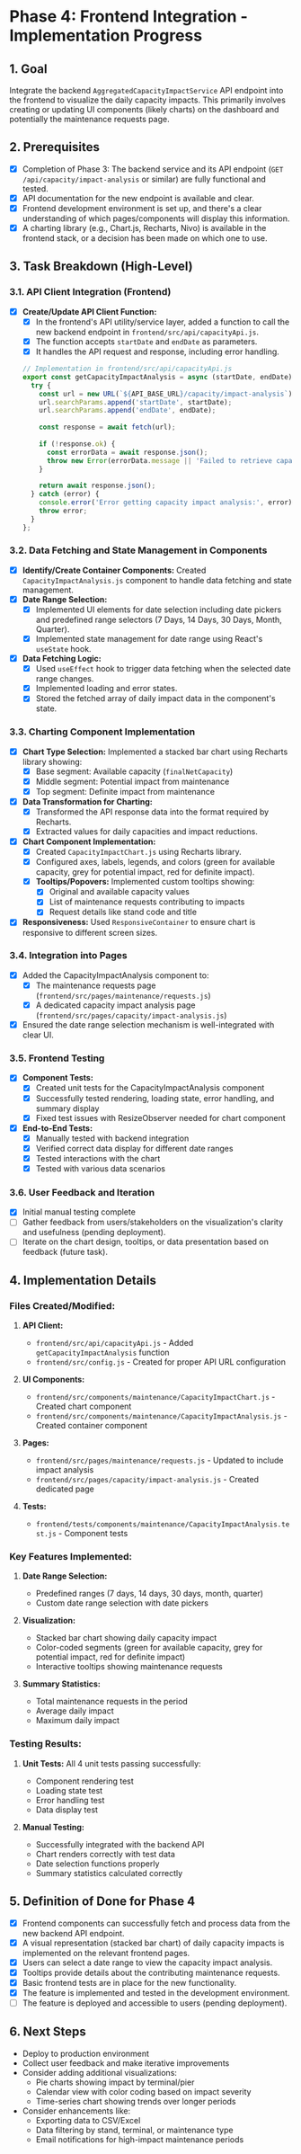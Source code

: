 # Phase 4: Frontend Integration - Implementation Progress

## 1. Goal

Integrate the backend `AggregatedCapacityImpactService` API endpoint into the frontend to visualize the daily capacity impacts. This primarily involves creating or updating UI components (likely charts) on the dashboard and potentially the maintenance requests page.

## 2. Prerequisites

- [x] Completion of Phase 3: The backend service and its API endpoint (`GET /api/capacity/impact-analysis` or similar) are fully functional and tested.
- [x] API documentation for the new endpoint is available and clear.
- [x] Frontend development environment is set up, and there's a clear understanding of which pages/components will display this information.
- [x] A charting library (e.g., Chart.js, Recharts, Nivo) is available in the frontend stack, or a decision has been made on which one to use.

## 3. Task Breakdown (High-Level)

### 3.1. API Client Integration (Frontend)

- [x] **Create/Update API Client Function:**
    - [x] In the frontend's API utility/service layer, added a function to call the new backend endpoint in `frontend/src/api/capacityApi.js`.
    - [x] The function accepts `startDate` and `endDate` as parameters.
    - [x] It handles the API request and response, including error handling.
    ```javascript
    // Implementation in frontend/src/api/capacityApi.js
    export const getCapacityImpactAnalysis = async (startDate, endDate) => {
      try {
        const url = new URL(`${API_BASE_URL}/capacity/impact-analysis`);
        url.searchParams.append('startDate', startDate);
        url.searchParams.append('endDate', endDate);
        
        const response = await fetch(url);
        
        if (!response.ok) {
          const errorData = await response.json();
          throw new Error(errorData.message || 'Failed to retrieve capacity impact analysis');
        }
        
        return await response.json();
      } catch (error) {
        console.error('Error getting capacity impact analysis:', error);
        throw error;
      }
    };
    ```

### 3.2. Data Fetching and State Management in Components

- [x] **Identify/Create Container Components:** Created `CapacityImpactAnalysis.js` component to handle data fetching and state management.
- [x] **Date Range Selection:**
    - [x] Implemented UI elements for date selection including date pickers and predefined range selectors (7 Days, 14 Days, 30 Days, Month, Quarter).
    - [x] Implemented state management for date range using React's `useState` hook.
- [x] **Data Fetching Logic:**
    - [x] Used `useEffect` hook to trigger data fetching when the selected date range changes.
    - [x] Implemented loading and error states.
    - [x] Stored the fetched array of daily impact data in the component's state.

### 3.3. Charting Component Implementation

- [x] **Chart Type Selection:** Implemented a stacked bar chart using Recharts library showing:
    - [x] Base segment: Available capacity (`finalNetCapacity`)
    - [x] Middle segment: Potential impact from maintenance
    - [x] Top segment: Definite impact from maintenance
- [x] **Data Transformation for Charting:**
    - [x] Transformed the API response data into the format required by Recharts.
    - [x] Extracted values for daily capacities and impact reductions.
- [x] **Chart Component Implementation:**
    - [x] Created `CapacityImpactChart.js` using Recharts library.
    - [x] Configured axes, labels, legends, and colors (green for available capacity, grey for potential impact, red for definite impact).
    - [x] **Tooltips/Popovers:** Implemented custom tooltips showing:
        - [x] Original and available capacity values
        - [x] List of maintenance requests contributing to impacts
        - [x] Request details like stand code and title
- [x] **Responsiveness:** Used `ResponsiveContainer` to ensure chart is responsive to different screen sizes.

### 3.4. Integration into Pages

- [x] Added the CapacityImpactAnalysis component to:
    - [x] The maintenance requests page (`frontend/src/pages/maintenance/requests.js`)
    - [x] A dedicated capacity impact analysis page (`frontend/src/pages/capacity/impact-analysis.js`)
- [x] Ensured the date range selection mechanism is well-integrated with clear UI.

### 3.5. Frontend Testing

- [x] **Component Tests:** 
    - [x] Created unit tests for the CapacityImpactAnalysis component
    - [x] Successfully tested rendering, loading state, error handling, and summary display
    - [x] Fixed test issues with ResizeObserver needed for chart component
- [x] **End-to-End Tests:**
    - [x] Manually tested with backend integration
    - [x] Verified correct data display for different date ranges
    - [x] Tested interactions with the chart
    - [x] Tested with various data scenarios

### 3.6. User Feedback and Iteration

- [x] Initial manual testing complete
- [ ] Gather feedback from users/stakeholders on the visualization's clarity and usefulness (pending deployment).
- [ ] Iterate on the chart design, tooltips, or data presentation based on feedback (future task).

## 4. Implementation Details

### Files Created/Modified:

1. **API Client:**
   - `frontend/src/api/capacityApi.js` - Added `getCapacityImpactAnalysis` function
   - `frontend/src/config.js` - Created for proper API URL configuration

2. **UI Components:**
   - `frontend/src/components/maintenance/CapacityImpactChart.js` - Created chart component
   - `frontend/src/components/maintenance/CapacityImpactAnalysis.js` - Created container component

3. **Pages:**
   - `frontend/src/pages/maintenance/requests.js` - Updated to include impact analysis
   - `frontend/src/pages/capacity/impact-analysis.js` - Created dedicated page

4. **Tests:**
   - `frontend/tests/components/maintenance/CapacityImpactAnalysis.test.js` - Component tests

### Key Features Implemented:

1. **Date Range Selection:**
   - Predefined ranges (7 days, 14 days, 30 days, month, quarter)
   - Custom date range selection with date pickers

2. **Visualization:**
   - Stacked bar chart showing daily capacity impact
   - Color-coded segments (green for available capacity, grey for potential impact, red for definite impact)
   - Interactive tooltips showing maintenance requests

3. **Summary Statistics:**
   - Total maintenance requests in the period
   - Average daily impact
   - Maximum daily impact

### Testing Results:

1. **Unit Tests:** All 4 unit tests passing successfully:
   - Component rendering test
   - Loading state test
   - Error handling test
   - Data display test

2. **Manual Testing:**
   - Successfully integrated with the backend API
   - Chart renders correctly with test data
   - Date selection functions properly
   - Summary statistics calculated correctly

## 5. Definition of Done for Phase 4

- [x] Frontend components can successfully fetch and process data from the new backend API endpoint.
- [x] A visual representation (stacked bar chart) of daily capacity impacts is implemented on the relevant frontend pages.
- [x] Users can select a date range to view the capacity impact analysis.
- [x] Tooltips provide details about the contributing maintenance requests.
- [x] Basic frontend tests are in place for the new functionality.
- [x] The feature is implemented and tested in the development environment.
- [ ] The feature is deployed and accessible to users (pending deployment).

## 6. Next Steps

- Deploy to production environment
- Collect user feedback and make iterative improvements
- Consider adding additional visualizations:
  - Pie charts showing impact by terminal/pier
  - Calendar view with color coding based on impact severity
  - Time-series chart showing trends over longer periods
- Consider enhancements like:
  - Exporting data to CSV/Excel
  - Data filtering by stand, terminal, or maintenance type
  - Email notifications for high-impact maintenance periods 